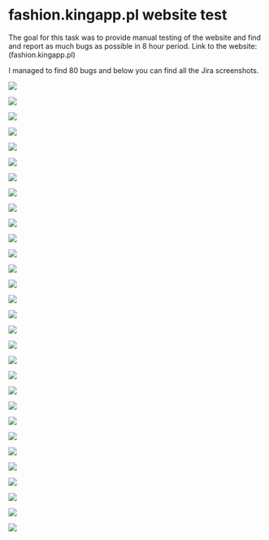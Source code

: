 # fashion.kingapp.pl website test

The goal for this task was to provide manual testing of the website and find and report as much bugs as possible in 8 hour period.
Link to the website: (fashion.kingapp.pl)

I managed to find 80 bugs and below you can find all the Jira screenshots.


![](https://github.com/kkowalRepository/kkowal_portfolio/blob/master/Manual%20Testing/FashionKingApp/KingAppBugs/issue1.png)


![](https://github.com/kkowalRepository/kkowal_portfolio/blob/master/Manual%20Testing/FashionKingApp/KingAppBugs/issue2.png)


![](https://github.com/kkowalRepository/kkowal_portfolio/blob/master/Manual%20Testing/FashionKingApp/KingAppBugs/issue3.png)


![](https://github.com/kkowalRepository/kkowal_portfolio/blob/master/Manual%20Testing/FashionKingApp/KingAppBugs/issue4.png)


![](https://github.com/kkowalRepository/kkowal_portfolio/blob/master/Manual%20Testing/FashionKingApp/KingAppBugs/issue5.png)


![](https://github.com/kkowalRepository/kkowal_portfolio/blob/master/Manual%20Testing/FashionKingApp/KingAppBugs/issue6.png)


![](https://github.com/kkowalRepository/kkowal_portfolio/blob/master/Manual%20Testing/FashionKingApp/KingAppBugs/issue7.png)


![](https://github.com/kkowalRepository/kkowal_portfolio/blob/master/Manual%20Testing/FashionKingApp/KingAppBugs/issue8.png)


![](https://github.com/kkowalRepository/kkowal_portfolio/blob/master/Manual%20Testing/FashionKingApp/KingAppBugs/issue9.png)


![](https://github.com/kkowalRepository/kkowal_portfolio/blob/master/Manual%20Testing/FashionKingApp/KingAppBugs/issue10.png)


![](https://github.com/kkowalRepository/kkowal_portfolio/blob/master/Manual%20Testing/FashionKingApp/KingAppBugs/issue11.png)


![](https://github.com/kkowalRepository/kkowal_portfolio/blob/master/Manual%20Testing/FashionKingApp/KingAppBugs/issue12.png)


![](https://github.com/kkowalRepository/kkowal_portfolio/blob/master/Manual%20Testing/FashionKingApp/KingAppBugs/issue13.png)


![](https://github.com/kkowalRepository/kkowal_portfolio/blob/master/Manual%20Testing/FashionKingApp/KingAppBugs/issue14.png)


![](https://github.com/kkowalRepository/kkowal_portfolio/blob/master/Manual%20Testing/FashionKingApp/KingAppBugs/issue15.png)


![](https://github.com/kkowalRepository/kkowal_portfolio/blob/master/Manual%20Testing/FashionKingApp/KingAppBugs/issue16.png)


![](https://github.com/kkowalRepository/kkowal_portfolio/blob/master/Manual%20Testing/FashionKingApp/KingAppBugs/issue17.png)


![](https://github.com/kkowalRepository/kkowal_portfolio/blob/master/Manual%20Testing/FashionKingApp/KingAppBugs/issue18.png)


![](https://github.com/kkowalRepository/kkowal_portfolio/blob/master/Manual%20Testing/FashionKingApp/KingAppBugs/issue19.png)


![](https://github.com/kkowalRepository/kkowal_portfolio/blob/master/Manual%20Testing/FashionKingApp/KingAppBugs/issue20.png)


![](https://github.com/kkowalRepository/kkowal_portfolio/blob/master/Manual%20Testing/FashionKingApp/KingAppBugs/issue21.png)


![](https://github.com/kkowalRepository/kkowal_portfolio/blob/master/Manual%20Testing/FashionKingApp/KingAppBugs/issue22.png)


![](https://github.com/kkowalRepository/kkowal_portfolio/blob/master/Manual%20Testing/FashionKingApp/KingAppBugs/issue23.png)


![](https://github.com/kkowalRepository/kkowal_portfolio/blob/master/Manual%20Testing/FashionKingApp/KingAppBugs/issue24.png)


![](https://github.com/kkowalRepository/kkowal_portfolio/blob/master/Manual%20Testing/FashionKingApp/KingAppBugs/issue25.png)


![](https://github.com/kkowalRepository/kkowal_portfolio/blob/master/Manual%20Testing/FashionKingApp/KingAppBugs/issue26.png)


![](https://github.com/kkowalRepository/kkowal_portfolio/blob/master/Manual%20Testing/FashionKingApp/KingAppBugs/issue27.png)


![](https://github.com/kkowalRepository/kkowal_portfolio/blob/master/Manual%20Testing/FashionKingApp/KingAppBugs/issue28.png)


![](https://github.com/kkowalRepository/kkowal_portfolio/blob/master/Manual%20Testing/FashionKingApp/KingAppBugs/issue29.png)


![](https://github.com/kkowalRepository/kkowal_portfolio/blob/master/Manual%20Testing/FashionKingApp/KingAppBugs/issue30.png)



